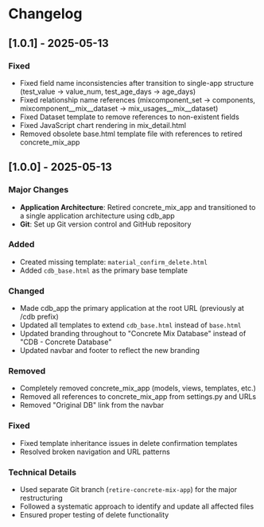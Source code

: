 # Changelog

## [1.0.1] - 2025-05-13

### Fixed
- Fixed field name inconsistencies after transition to single-app structure (test_value → value_num, test_age_days → age_days)
- Fixed relationship name references (mixcomponent_set → components, mixcomponent__mix__dataset → mix_usages__mix__dataset)
- Fixed Dataset template to remove references to non-existent fields
- Fixed JavaScript chart rendering in mix_detail.html
- Removed obsolete base.html template file with references to retired concrete_mix_app

## [1.0.0] - 2025-05-13

### Major Changes
- **Application Architecture**: Retired concrete_mix_app and transitioned to a single application architecture using cdb_app
- **Git**: Set up Git version control and GitHub repository

### Added
- Created missing template: `material_confirm_delete.html`
- Added `cdb_base.html` as the primary base template

### Changed
- Made cdb_app the primary application at the root URL (previously at /cdb prefix)
- Updated all templates to extend `cdb_base.html` instead of `base.html`
- Updated branding throughout to "Concrete Mix Database" instead of "CDB - Concrete Database"
- Updated navbar and footer to reflect the new branding

### Removed
- Completely removed concrete_mix_app (models, views, templates, etc.)
- Removed all references to concrete_mix_app from settings.py and URLs
- Removed "Original DB" link from the navbar

### Fixed
- Fixed template inheritance issues in delete confirmation templates
- Resolved broken navigation and URL patterns

### Technical Details
- Used separate Git branch (`retire-concrete-mix-app`) for the major restructuring
- Followed a systematic approach to identify and update all affected files
- Ensured proper testing of delete functionality

